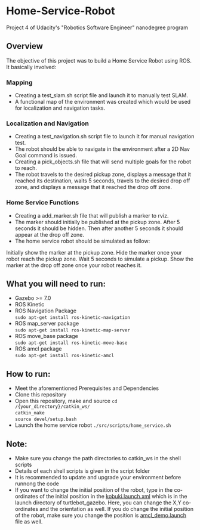 # Home-Service-Robot

Project 4 of Udacity's "Robotics Software Engineer" nanodegree program 


## Overview 

The objective of this project was to build a Home Service Robot using ROS. It basically involved:
 
### Mapping 
* Creating a test_slam.sh script file and launch it to manually test SLAM.
* A functional map of the environment was created which would be used for localization and navigation tasks.

### Localization and Navigation
* Creating a test_navigation.sh script file to launch it for manual navigation test.
* The robot should be able to navigate in the environment after a 2D Nav Goal command is issued.
* Creating a pick_objects.sh file that will send multiple goals for the robot to reach.
* The robot travels to the desired pickup zone, displays a message that it reached its destination, waits 5 seconds, travels to the desired drop off zone, and displays a message that it reached the drop off zone.

### Home Service Functions 

* Creating a add_marker.sh file that will publish a marker to rviz.
* The marker should initially be published at the pickup zone. After 5 seconds it should be hidden. Then after another 5 seconds it should appear at the drop off zone. 
* The home service robot should be simulated as follow:

Initially show the marker at the pickup zone.
Hide the marker once your robot reach the pickup zone.
Wait 5 seconds to simulate a pickup.
Show the marker at the drop off zone once your robot reaches it.

## What you will need to run:

* Gazebo >= 7.0
* ROS Kinetic 
* ROS Navigation Package \
`sudo apt-get install ros-kinetic-navigation`
* ROS map_server package \
`sudo apt-get install ros-kinetic-map-server`
* ROS move_base package \
`sudo apt-get install ros-kinetic-move-base`
* ROS amcl package \
`sudo apt-get install ros-kinetic-amcl`

## How to run:
* Meet the aforementioned Prerequisites and Dependencies 
* Clone this repository 
* Open this repository, make and source 
`cd /{your_directory}/catkin_ws/` \
`catkin_make` \
`source devel/setup.bash`
* Launch the home service robot 
`./src/scripts/home_service.sh`

## Note:
* Make sure you change the path directories to catkin_ws in the shell scripts 
* Details of each shell scripts is given in the script folder 
* It is recommended to update and upgrade your environment before runnong the code 
* If you want to change the initial position of the robot, type in the co-ordinates of the initial position in the [kobuki.launch.xml](https://github.com/anushavaidya/Home-Service-Robot/blob/master/catkin_ws/src/turtlebot_simulator/turtlebot_gazebo/launch/includes/kobuki.launch.xml) which is in the launch directory of turtlebot_gazebo. Here, you can change the X,Y co-ordinates and the orientation as well. If you do change the initial position of the robot, make sure you change the position is [amcl_demo.launch](https://github.com/anushavaidya/Home-Service-Robot/blob/master/catkin_ws/src/turtlebot_simulator/turtlebot_gazebo/launch/amcl_demo.launch) file as well.





